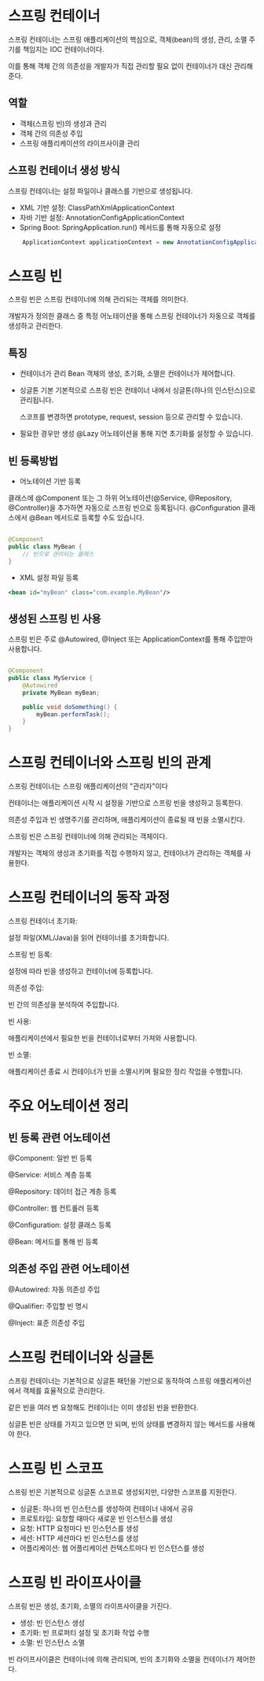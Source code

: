 # 스프링 컨테이너

스프링 컨테이너는  스프링 애플리케이션의 핵심으로, 객체(bean)의 생성, 관리, 소멸 주기를 책임지는 IOC 컨테이너이다.

이를 통해 객체 간의 의존성을 개발자가 직접 관리할 필요 없이 컨테이너가 대신 관리해준다.

## 역할

- 객체(스프링 빈)의 생성과 관리
- 객체 간의 의존성 주입
- 스프링 애플리케이션의 라이프사이클 관리

## 스프링 컨테이너 생성 방식

스프링 컨테이너는 설정 파일이나 클래스를 기반으로 생성됩니다.

- XML 기반 설정: ClassPathXmlApplicationContext
- 자바 기반 설정: AnnotationConfigApplicationContext
- Spring Boot: SpringApplication.run() 메서드를 통해 자동으로 설정

```java
    ApplicationContext applicationContext = new AnnotationConfigApplicationContext(AppConfig.class);
```

# 스프링 빈

스프링 빈은 스프링 컨테이너에 의해 관리되는 객체를 의미한다.

개발자가 정의한 클래스 중 특정 어노테이션을 통해 스프링 컨테이너가 자동으로 객체를 생성하고 관리한다.

## 특징
- 컨테이너가 관리
    Bean 객체의 생성, 초기화, 소멸은 컨테이너가 제어합니다.

- 싱글톤 기본
    기본적으로 스프링 빈은 컨테이너 내에서 싱글톤(하나의 인스턴스)으로 관리됩니다.

    스코프를 변경하면 prototype, request, session 등으로 관리할 수 있습니다.

- 필요한 경우만 생성
    @Lazy 어노테이션을 통해 지연 초기화를 설정할 수 있습니다.

## 빈 등록방법

- 어노테이션 기반 등록

클래스에 @Component 또는 그 하위 어노테이션(@Service, @Repository, @Controller)을 추가하면 자동으로 스프링 빈으로 등록됩니다.
@Configuration 클래스에서 @Bean 메서드로 등록할 수도 있습니다.

```java

@Component
public class MyBean {
    // 빈으로 관리되는 클래스
}
```

- XML 설정 파일 등록

```xml
<bean id="myBean" class="com.example.MyBean"/>
```

## 생성된 스프링 빈 사용

스프링 빈은 주로 @Autowired, @Inject 또는 ApplicationContext를 통해 주입받아 사용합니다.

```java

@Component
public class MyService {
    @Autowired
    private MyBean myBean;

    public void doSomething() {
        myBean.performTask();
    }
}
```


# 스프링 컨테이너와 스프링 빈의 관계
스프링 컨테이너는 스프링 애플리케이션의 "관리자"이다

컨테이너는 애플리케이션 시작 시 설정을 기반으로 스프링 빈을 생성하고 등록한다.

의존성 주입과 빈 생명주기를 관리하며, 애플리케이션이 종료될 때 빈을 소멸시킨다.

스프링 빈은 스프링 컨테이너에 의해 관리되는 객체이다.

개발자는 객체의 생성과 초기화를 직접 수행하지 않고, 컨테이너가 관리하는 객체를 사용한다.

# 스프링 컨테이너의 동작 과정
스프링 컨테이너 초기화:

설정 파일(XML/Java)을 읽어 컨테이너를 초기화합니다.

스프링 빈 등록:

설정에 따라 빈을 생성하고 컨테이너에 등록합니다.

의존성 주입:

빈 간의 의존성을 분석하여 주입합니다.

빈 사용:

애플리케이션에서 필요한 빈을 컨테이너로부터 가져와 사용합니다.

빈 소멸:

애플리케이션 종료 시 컨테이너가 빈을 소멸시키며 필요한 정리 작업을 수행합니다.

# 주요 어노테이션 정리

## 빈 등록 관련 어노테이션

@Component: 일반 빈 등록

@Service: 서비스 계층 등록

@Repository: 데이터 접근 계층 등록

@Controller: 웹 컨트롤러 등록

@Configuration: 설정 클래스 등록

@Bean: 메서드를 통해 빈 등록

## 의존성 주입 관련 어노테이션

@Autowired: 자동 의존성 주입

@Qualifier: 주입할 빈 명시

@Inject: 표준 의존성 주입

# 스프링 컨테이너와 싱글톤

스프링 컨테이너는 기본적으로 싱글톤 패턴을 기반으로 동작하여 스프링 애플리케이션에서 객체를 효율적으로 관리한다.

같은 빈을 여러 번 요청해도 컨테이너는 이미 생성된 빈을 반환한다.

싱글톤 빈은 상태를 가지고 있으면 안 되며, 빈의 상태를 변경하지 않는 메서드를 사용해야 한다.

# 스프링 빈 스코프

스프링 빈은 기본적으로 싱글톤 스코프로 생성되지만, 다양한 스코프를 지원한다.

- 싱글톤: 하나의 빈 인스턴스를 생성하여 컨테이너 내에서 공유
- 프로토타입: 요청할 때마다 새로운 빈 인스턴스를 생성
- 요청: HTTP 요청마다 빈 인스턴스를 생성
- 세션: HTTP 세션마다 빈 인스턴스를 생성
- 어플리케이션: 웹 어플리케이션 컨텍스트마다 빈 인스턴스를 생성

# 스프링 빈 라이프사이클

스프링 빈은 생성, 초기화, 소멸의 라이프사이클을 가진다.

- 생성: 빈 인스턴스 생성
- 초기화: 빈 프로퍼티 설정 및 초기화 작업 수행
- 소멸: 빈 인스턴스 소멸

빈 라이프사이클은 컨테이너에 의해 관리되며, 빈의 초기화와 소멸을 컨테이너가 제어한다.





